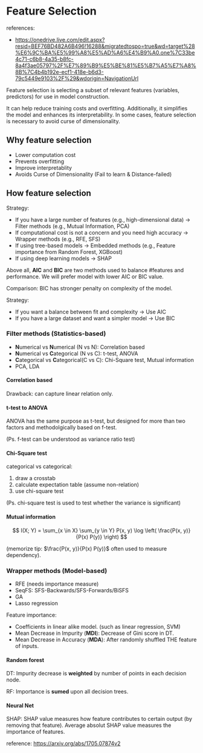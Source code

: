 
# Feature Selection
references: 
- https://onedrive.live.com/edit.aspx?resid=BEF76BD482A6B496!16288&migratedtospo=true&wd=target%28%E6%9C%BA%E5%99%A8%E5%AD%A6%E4%B9%A0.one%7C33be4c71-c6b8-4a35-b8fc-8a4f3ae05797%2F%E7%89%B9%E5%BE%81%E5%B7%A5%E7%A8%8B%7C4b4b192e-ecf1-418e-b6d3-79c5449e9103%2F%29&wdorigin=NavigationUrl

Feature selection is selecting a subset of relevant features (variables, predictors) for use in model construction.

It can help reduce training costs and overfitting. Additionally, it simplifies the model and enhances its interpretability.
In some cases, feature selection is necessary to avoid curse of dimensionality.

## Why feature selection

- Lower computation cost
- Prevents overfitting
- Improve interpretablity
- Avoids Curse of Dimensionality (Fail to learn & Distance-failed)


## How feature selection

Strategy: 
- If you have a large number of features (e.g., high-dimensional data) → Filter methods (e.g., Mutual Information, PCA)
- If computational cost is not a concern and you need high accuracy → Wrapper methods (e.g., RFE, SFS)
- If using tree-based models → Embedded methods (e.g., Feature importance from Random Forest, XGBoost)
- If using deep learning models → SHAP


Above all, **AIC** and **BIC** are two methods used to balance #features and performance.
We will prefer model with lower AIC or BIC value.

Comparison:
BIC has stronger penalty on complexity of the model.

Strategy:
- If you want a balance between fit and complexity → Use AIC
- If you have a large dataset and want a simpler model → Use BIC

### Filter methods (Statistics-based)

-  **N**umerical vs **N**umerical (N vs N): Correlation based
- **N**umerical vs **C**ategorical (N vs C): t-test, ANOVA
- **C**ategorical vs **C**ategorical(C vs C): Chi-Square test, Mutual information 
- PCA, LDA

#### Correlation based
Drawback: can capture linear relation only.

#### t-test to ANOVA
ANOVA has the same purpose as t-test, but designed for more than two factors and methodolgically based on f-test.

(Ps. f-test can be understood as variance ratio test)

#### Chi-Square test
categorical vs categorical:
1. draw a crosstab
2. calculate expectation table (assume non-relation)
3. use chi-square test

(Ps. chi-square test is used to test whether the variance is significant)

#### Mutual information

$$
I(X; Y) = \sum_{x \in X} \sum_{y \in Y} P(x, y) \log \left( \frac{P(x, y)}{P(x) P(y)} \right)
$$

(memorize tip: $\frac{P(x, y)}{P(x) P(y)}$ often used to measure dependency).

### Wrapper methods (Model-based)

- RFE (needs importance measure)
- SeqFS: SFS-Backwards/SFS-Forwards/BiSFS
- GA
- Lasso regression

Feature importance:
- Coefficients in linear alike model. (such as linear regression, SVM)
- Mean Decrease in Impurity (**MDI**): Decrease of Gini score in DT.
- Mean Decrease in Accuracy (**MDA**): After randomly shuffled THE feature of inputs.

#### Random forest

DT: Impurity decrease is **weighted** by number of points in each decision node.

RF: Importance is **sumed** upon all decision trees. 

#### Neural Net

SHAP: 
SHAP value measures how feature contributes to certain output (by removing that feature). 
Average absolut SHAP value measures the importance of features.

reference: https://arxiv.org/abs/1705.07874v2

